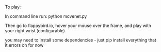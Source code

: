 To play:

In command line run: 
python movenet.py

Then go to flappybird.io, hover your mouse over the frame, and play with your right wrist (configurable)

you may need to install some dependencies - just pip install everything that it errors on for now
